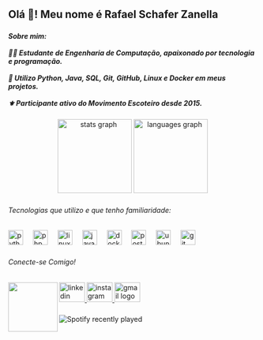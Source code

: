 <h2 align="left">Olá 👋! Meu nome é Rafael Schafer Zanella</h2>

###

<h5 align="left">Sobre mim:<br><br>👨‍💻 Estudante de Engenharia de Computação, apaixonado por tecnologia e programação.<br><br>🔧 Utilizo Python, Java, SQL, Git, GitHub, Linux e Docker em meus projetos.<br><br>⚜️ Participante ativo do Movimento Escoteiro desde 2015.</h5>

###

<div align="center">
  <img src="https://github-readme-stats.vercel.app/api?username=Rafazanella01&hide_title=true&hide_rank=false&show_icons=true&include_all_commits=true&count_private=true&disable_animations=false&theme=blue-green&locale=en&hide_border=true" height="150" alt="stats graph"  />
  <img src="https://github-readme-stats.vercel.app/api/top-langs?username=Rafazanella01&locale=en&hide_title=false&layout=compact&card_width=320&langs_count=5&theme=blue-green&hide_border=true" height="150" alt="languages graph"  />
</div>

###

<h6 align="left">Tecnologias que utilizo e que tenho familiaridade:</h6>

###

<div align="left">
  <img src="https://cdn.jsdelivr.net/gh/devicons/devicon/icons/python/python-original.svg" height="30" alt="python logo"  />
  <img width="12" />
  <img src="https://cdn.jsdelivr.net/gh/devicons/devicon/icons/php/php-original.svg" height="30" alt="php logo"  />
  <img width="12" />
  <img src="https://cdn.jsdelivr.net/gh/devicons/devicon/icons/linux/linux-original.svg" height="30" alt="linux logo"  />
  <img width="12" />
  <img src="https://cdn.jsdelivr.net/gh/devicons/devicon/icons/java/java-original.svg" height="30" alt="java logo"  />
  <img width="12" />
  <img src="https://cdn.jsdelivr.net/gh/devicons/devicon/icons/docker/docker-original.svg" height="30" alt="docker logo"  />
  <img width="12" />
  <img src="https://cdn.jsdelivr.net/gh/devicons/devicon/icons/postgresql/postgresql-original.svg" height="30" alt="postgresql logo"  />
  <img width="12" />
  <img src="https://cdn.jsdelivr.net/gh/devicons/devicon/icons/ubuntu/ubuntu-plain.svg" height="30" alt="ubuntu logo"  />
  <img width="12" />
  <img src="https://cdn.jsdelivr.net/gh/devicons/devicon/icons/git/git-original.svg" height="30" alt="git logo"  />
</div>

###

<h6 align="left">Conecte-se Comigo!</h6>

###

<img align="left" height="100" src="https://media.giphy.com/media/Dh5q0sShxgp13DwrvG/giphy.gif?cid=790b7611v1qttukyk2td7z5k3mdxfx0v1dl1ua480ayxadxz&ep=v1_gifs_search&rid=giphy.gif&ct=g"  />

###

<div align="left">
  <a href="https://www.linkedin.com/in/rafael-schafer-zanella-516464260/" target="_blank">
    <img src="https://raw.githubusercontent.com/maurodesouza/profile-readme-generator/master/src/assets/icons/social/linkedin/default.svg" width="52" height="40" alt="linkedin logo"  />
  </a>
  <a href="https://www.instagram.com/rafao_zanella/" target="_blank">
    <img src="https://raw.githubusercontent.com/maurodesouza/profile-readme-generator/master/src/assets/icons/social/instagram/default.svg" width="52" height="40" alt="instagram logo"  />
  </a>
  <a href="https://mail.google.com/mail/?view=cm&fs=1&to=rafazanella2004@gmail.com" target="_blank">
    <img src="https://raw.githubusercontent.com/maurodesouza/profile-readme-generator/master/src/assets/icons/social/gmail/default.svg" width="52" height="40" alt="gmail logo"  />
  </a>
</div>

###


<div align="center">
  <!--<img src="https://github.com/Rafazanella01/Rafazanella01/blob/output/github-contribution-grid-snake.gif" alt="Snake animation" />-->
</div>


###

<div align="left">
  <img src="https://spotify-recently-played-readme.vercel.app/api?user=12162982921" alt="Spotify recently played" /> 
</div>

###
